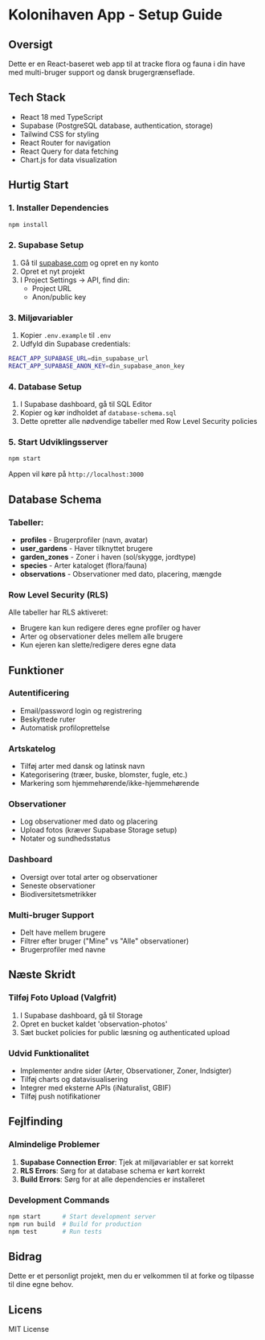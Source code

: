 # Kolonihaven App - Setup Guide

## Oversigt
Dette er en React-baseret web app til at tracke flora og fauna i din have med multi-bruger support og dansk brugergrænseflade.

## Tech Stack
- React 18 med TypeScript
- Supabase (PostgreSQL database, authentication, storage)
- Tailwind CSS for styling
- React Router for navigation
- React Query for data fetching
- Chart.js for data visualization

## Hurtig Start

### 1. Installer Dependencies
```bash
npm install
```

### 2. Supabase Setup

1. Gå til [supabase.com](https://supabase.com) og opret en ny konto
2. Opret et nyt projekt
3. I Project Settings → API, find din:
   - Project URL
   - Anon/public key

### 3. Miljøvariabler
1. Kopier `.env.example` til `.env`
2. Udfyld din Supabase credentials:
```bash
REACT_APP_SUPABASE_URL=din_supabase_url
REACT_APP_SUPABASE_ANON_KEY=din_supabase_anon_key
```

### 4. Database Setup
1. I Supabase dashboard, gå til SQL Editor
2. Kopier og kør indholdet af `database-schema.sql`
3. Dette opretter alle nødvendige tabeller med Row Level Security policies

### 5. Start Udviklingsserver
```bash
npm start
```

Appen vil køre på `http://localhost:3000`

## Database Schema

### Tabeller:
- **profiles** - Brugerprofiler (navn, avatar)
- **user_gardens** - Haver tilknyttet brugere
- **garden_zones** - Zoner i haven (sol/skygge, jordtype)
- **species** - Arter kataloget (flora/fauna)
- **observations** - Observationer med dato, placering, mængde

### Row Level Security (RLS)
Alle tabeller har RLS aktiveret:
- Brugere kan kun redigere deres egne profiler og haver
- Arter og observationer deles mellem alle brugere
- Kun ejeren kan slette/redigere deres egne data

## Funktioner

### Autentificering
- Email/password login og registrering
- Beskyttede ruter
- Automatisk profiloprettelse

### Artskatelog
- Tilføj arter med dansk og latinsk navn
- Kategorisering (træer, buske, blomster, fugle, etc.)
- Markering som hjemmehørende/ikke-hjemmehørende

### Observationer
- Log observationer med dato og placering
- Upload fotos (kræver Supabase Storage setup)
- Notater og sundhedsstatus

### Dashboard
- Oversigt over total arter og observationer
- Seneste observationer
- Biodiversitetsmetrikker

### Multi-bruger Support
- Delt have mellem brugere
- Filtrer efter bruger ("Mine" vs "Alle" observationer)
- Brugerprofiler med navne

## Næste Skridt

### Tilføj Foto Upload (Valgfrit)
1. I Supabase dashboard, gå til Storage
2. Opret en bucket kaldet 'observation-photos'
3. Sæt bucket policies for public læsning og authenticated upload

### Udvid Funktionalitet
- Implementer andre sider (Arter, Observationer, Zoner, Indsigter)
- Tilføj charts og datavisualisering
- Integrer med eksterne APIs (iNaturalist, GBIF)
- Tilføj push notifikationer

## Fejlfinding

### Almindelige Problemer
1. **Supabase Connection Error**: Tjek at miljøvariabler er sat korrekt
2. **RLS Errors**: Sørg for at database schema er kørt korrekt
3. **Build Errors**: Sørg for at alle dependencies er installeret

### Development Commands
```bash
npm start      # Start development server
npm run build  # Build for production
npm test       # Run tests
```

## Bidrag
Dette er et personligt projekt, men du er velkommen til at forke og tilpasse til dine egne behov.

## Licens
MIT License